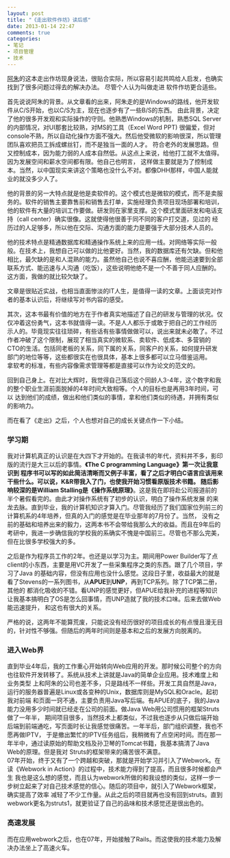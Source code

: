 ```yaml
---
layout: post
title: "《走出软件作坊》读后感"
date: 2013-01-14 22:47
comments: true
categories: 
- 笔记
- 项目管理
- 技术
---
```


[阿朱](http://blog.csdn.net/david_lv)的这本走出作坊现身说法，很贴合实际，所以容易引起共鸣给人启发，也确实找到了很多问题过得去的解决办法。
尽管个人认为叫做走进 软件作坊更合适些。

首先说说阿朱的背景。从文章看的出来，阿朱走的是Windows的路线，他开发软件从C/S开始，也以C/S为主，现在也逐步有了一些B/S的东西。
由此背景，决定了他的很多开发观和实际操作的守则。他熟悉Windows的机制，熟悉SQL Server的内部情况，对UI那套比较熟，对MS的工具（Excel Word PPT)
很偏爱，但对console不熟，所以自动化操作方面不强大。然后他受微软的影响很深，所以管理团队喜欢把员工拆成螺丝钉，而不是独当一面的人才。
符合老外的发展思路。但又控制成本，因为能力弱的人成本自然低。从这点上来说，给他打工就不太值得。因为发展空间和薪水空间都有限。他自己也明言，
这样做主要就是为了控制成本。当然，以中国现实来讲这个策略也没什么不对。都像DHH那样，中国人能就业的就没多少人了。  

他的背景的另一大特点就是他是卖软件的。这个模式也是微软的模式，而不是卖服务的。软件的销售主要靠售前和销售去打单，实施经理负责项目现场部署和培训，
他的软件有大量的培训工作要做。研发则在家里支撑。这个模式里面研发和电话支持（call center）确实很像。这就使得他很善于同不同的客户打交道，见过的
经历过的人足够多，所以他在交际、沟通方面的能力是要强于大部分技术人员的。

他的技术特点是精通数据库和精通操作系统上来的应用一线。对网络等实际一般般。在技术上，我想自己可以做的比他更好。当然，我的数据库还有欠缺。但和他
相比，最欠缺的是和人混熟的能力。虽然他自己也说不喜应酬，他能迅速要到全部联系方式、能迅速与人沟通（吃饭），这些说明他绝不是一个不善于同人应酬的。
这方面，我做的就比较欠缺了。

文章是很贴近实战，也相当直面惨淡的IT人生，是值得一读的文章。上面谈完对作者的基本认识后，将继续写对书内容的感受。

其次，这本书最有价值的地方在于作者真实地描述了自己的研发与管理的状况。仅仅冲着这份勇气，这本书就值得一读。不是人人都乐于或敢于把自己的工作经历
示人的。毕竟现实往往琐碎，有些话有些事情做做可以，说出来就未必敢了。不过作者冲破了这个限制，展现了相当真实的微软系、卖软件、低成本、多营销的
CTO的生活。包括同老板的关系，同下属的关系，同客户的关系，如何提升研发部门的地位等等，这些都很实在也很具体，基本上很多都可以立马借鉴运用。  
拿软考的标准，有些内容像需求管理等都是直接可以作为论文的范文的。

回到自己身上。在对比大辉时，我觉得自己落后这个同龄人3-4年，这个数字和我的整个职业生涯前面脱掉的4年时间大致相等。个人的目标也是再用3年时间，可以
达到他们的成绩，做出和他们类似的事情，拿和他们类似的待遇，并拥有类似的影响力。

而在看了《走出》之后，个人也想对自己的成长关键点作一下小结。

### 学习期

我对计算机真正的认识是在大四下才开始的。在我读书的年代，资料并不多，影印版的流行是大三以后的事情。**《The C programming Language》**第一次让我意识到
程序书可以写的如此简洁清晰而又例子丰富，看了之后才明白C语言应该用来干些什么。可以说，K&R带我入了门，也使我开始习惯看原版技术书籍。
随后影响较深的是**William Stalling是《操作系统原理》**。这是我在即将赴公司报道前的半个暑假看完的。由此才对操作系统有了初步的认识，明白了操作系统发展
的来龙去脉。直到毕业，我的计算机知识才算入门。尽管我经历了我们国家位列前三的计算机系的4年培养，但真的入门的感觉是在毕业那年的7月份了。当然，
没有之前的基础和培养出来的毅力，这两本书不会带给我那么大的收益。而且在9年后的考研中，我进一步确信我的学校我的系确实不愧是中国前三。尽管也不那么完美，
但在比很多学校强大的多。

之后是作为程序员工作的2年。也还是以学习为主。期间用Power Builder写了点client的小东西，主要是用VC开发了一些采集程序之类的东西。跟了几个项目，学习了Java
的基础内容，但没有应用也没什么感觉。这段日子里，收益最大的就是看了Stevens的一系列图书，从**APUE**到**UNP**，再到TCP系列。除了TCP第二册，其他的
都消化吸收的不错。看UNP的感觉更好，但APUE给我补充的进程等知识让我基本搞明白了OS是怎么回事情，而UNP造就了我的技术口味。后来去做Web能迅速提升，
和这也有很大的关系。

严格的说，这两年不能算荒废，只能说没有经历很好的项目成长的有点慢且漫无目的，针对性不够强。但随后的两年时间则是基本和之后的发展方向脱离的。

### 进入Web界

直到毕业4年后，我的工作重心开始转向Web应用的开发。那时候公司整个的方向也往软件开发转移了。系统从技术上讲就是Java的简单企业应用。技术难度上和业务类型
上和阿朱的公司也差不多，只是路线不一样些。开发工具自然是Java，运行的服务器普遍是Linux或各变种的Unix，数据库则是MySQL和Oracle。起初我对前端
和页面一窍不通，主要负责用Java写后端。有APUE的底子，我的Java能力没用多少时间就已经走在公司的前面。做Java Web用公司惯用的框架Struts做了一年半，
期间项目很多，当然技术上都类似，不过我也逐步从只做后端开始后端到前端通吃，写页面时长让我感觉很痛苦。一年半后，部门组织调整，我也不愿再做IPTV，
于是撤出繁忙的IPTV任务组后，我稍微有了点空闲时间。而在那一年半中，通过读原始的帮助文档及孙卫琴的Tomcat书籍，我基本搞清了Java Web的原理。但是我对
Struts的框架带来的痛苦很不满意。  
07年开始，终于又有了一个跨越和突破，那就是开始学习并引入了Webwork。在读《Webwork in Action》的过程中，技术能力得到了提高，而且很多时候都会产生
我也是这么想的感觉，而且认为webwork所做的和我设想的类似，这样一步一步树立起来了对自己技术感觉的信心。随后的项目中，就引入了Webwork框架，确实提高了效率
减轻了不少工作量。从此之后的项目就再也没有回到struts。直到webwork更名为struts1，就更验证了自己的品味和技术感觉还是很出色的。

### 高速发展

而在应用webwork之后，也在07年，开始接触了Rails。而这使我的技术能力及解决办法坐上了高速火车。
